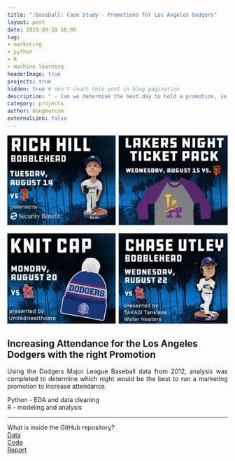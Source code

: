 ```yaml
---
title: ":baseball: Case Study - Promotions for Los Angeles Dodgers"
layout: post
date: 2020-09-28 10:00
tag: 
- marketing
- python
- R
- machine learning
headerImage: true
projects: true
hidden: true # don't count this post in blog pagination
description: " - Can we determine the best day to hold a promotion, in order to increase attendance for the Los Angeles Dodgers?"
category: projects
author: dougmarcum
externalLink: false
---
```


![Screenshot](/assets/images/dodgers_marketing.png)

## Increasing Attendance for the Los Angeles Dodgers with the right Promotion  

<p align="justify">Using the Dodgers Major League Baseball data from 2012, analysis was completed to determine which night would be the best to run a marketing promotion to increase attendance.</p>    

Python - EDA and data cleaning  
R - modeling and analysis  

---

What is inside the GitHub repository?  
[Data](https://github.com/MarcumDoug/Case_Study_Marketing_Promotion/tree/main/Data)  
[Code](https://github.com/MarcumDoug/Case_Study_Marketing_Promotion/tree/main/Code)   
[Report](https://github.com/MarcumDoug/Case_Study_Marketing_Promotion/tree/main/Report)
